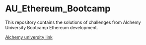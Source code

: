 # AU_Ethereum_Bootcamp
This repository contains the solutions of challenges from Alchemy University Bootcamp Ethereum development.

[Alchemy university link](https://university.alchemy.com/)

